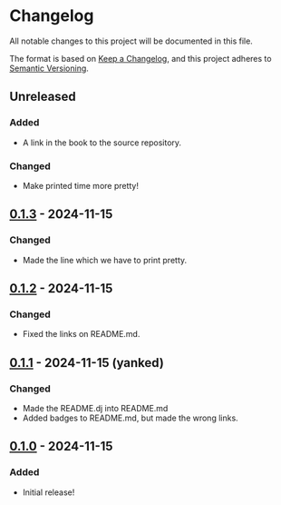 # Changelog

All notable changes to this project will be documented in this file.

The format is based on [Keep a Changelog](https://keepachangelog.com/en/1.0.0/),
and this project adheres to [Semantic Versioning](https://semver.org/spec/v2.0.0.html).

## Unreleased

### Added

- A link in the book to the source repository.

### Changed

- Make printed time more pretty!

## [0.1.3] - 2024-11-15

### Changed

- Made the line which we have to print pretty.

## [0.1.2] - 2024-11-15

### Changed

- Fixed the links on README.md.

## [0.1.1] - 2024-11-15 (yanked)

### Changed

- Made the README.dj into README.md
- Added badges to README.md, but made the wrong links.

## [0.1.0] - 2024-11-15

### Added

- Initial release!

[0.1.0]: https://crates.io/crates/mdbook-djot/0.1.0
[0.1.1]: https://crates.io/crates/mdbook-djot/0.1.1
[0.1.2]: https://crates.io/crates/mdbook-djot/0.1.2
[0.1.3]: https://crates.io/crates/mdbook-djot/0.1.3
